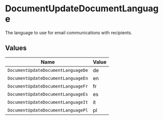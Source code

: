 # DocumentUpdateDocumentLanguage

The language to use for email communications with recipients.


## Values

| Name                               | Value                              |
| ---------------------------------- | ---------------------------------- |
| `DocumentUpdateDocumentLanguageDe` | de                                 |
| `DocumentUpdateDocumentLanguageEn` | en                                 |
| `DocumentUpdateDocumentLanguageFr` | fr                                 |
| `DocumentUpdateDocumentLanguageEs` | es                                 |
| `DocumentUpdateDocumentLanguageIt` | it                                 |
| `DocumentUpdateDocumentLanguagePl` | pl                                 |
